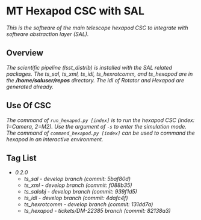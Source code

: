 # MT Hexapod CSC with SAL

*This is the software of the main telescope hexapod CSC to integrate with software abstraction layer (SAL).*

## Overview

*The scientific pipeline (lsst_distrib) is installed with the SAL related packages. The ts_sal, ts_xml, ts_idl, ts_hexrotcomm, and ts_hexapod are in the **/home/saluser/repos** directory. The idl of Rotator and Hexapod are generated already.*

## Use Of CSC

*The command of `run_hexapod.py [index]` is to run the hexapod CSC (index: 1=Camera, 2=M2). Use the argument of `-s` to enter the simulation mode. The command of `command_hexapod.py [index]` can be used to command the hexapod in an interactive environment.*

## Tag List

- *0.2.0*
    - *ts_sal - develop branch (commit: 5baf80d)*
    - *ts_xml - develop branch (commit: f088b35)*
    - *ts_salobj - develop branch (commit: 939f1d5)*
    - *ts_idl - develop branch (commit: 4dafc4f)*
    - *ts_hexrotcomm - develop branch (commit: 131dd7a)*
    - *ts_hexapod - tickets/DM-22385 branch (commit: 82138a3)*